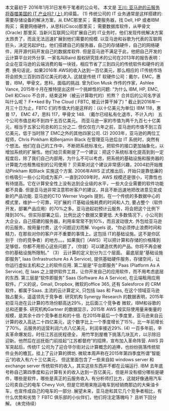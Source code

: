 本文最初于 2016年1月31日发布于笔者的公众号。
本文是 [王川: 亚马逊的云服务将吞噬美国的 IT 产业吗? (上) ](https://chuan.us/archives/<https:/chuan.us/archives/501>) 的续篇。
(1)
传统公司的 IT 业务通常是这样搭建的:
需要存储设备的解决方案，从 EMC那里买；
需要服务器，找 Dell, HP 或者IBM 购买；
需要网络硬件，从思科(Cisco)那里买；
需要数据库软件，从甲骨文 (Oracle) 那里买.
当新兴互联网公司扩展自己的 IT业务时，他们发现传统解决方案太昂贵了，而且无法迅速扩展到他们需要的规模.
以亚马逊和谷歌为代表的互联网巨头，决定另起炉灶。他们搭建自己的服务器，自己的存储硬件，自己的网络硬件，用开源代码开发自己的数据库软件.
但是亚马逊不满足于此，他把自己开发的云计算平台对外分享.
一家名叫Baird 股权研究技术的公司在2013年的报告表明：企业在亚马逊的云端消费的每一块钱，相应节省了三到四元的传统软件和硬件的消费.
换句话说，如果2016年 AWS的收入达到一百亿美元，那么相应的 IT传统市场将会损失三百到四百亿美元的收入.
这就是传统 IT 软硬件公司：戴尔，EMC，惠普，IBM，甲骨文，思科，面临的挑战.
曾为Elon Musk 作传的作家，Ashlee Vance, 2015年十月在推特提出这样一个挑衅性的问题:
“为什么 IBM, HP, EMC, Dell 和Cisco 不合并，结束这种（被云计算取代的）煎熬？
合并后的公司名字该叫什么呢？
F**ked By The Cloud ( FBTC, 被云计算干掉了) ”
截止到2016年一月三十日为止，FBTC 们的市值大约是这样的：(以十亿美元为单位)
IBM 118，惠普 17， EMC 47，思科 117，甲骨文 148. （戴尔已经私有化退市，不计入内）
五个公司市值总和不到四千五百亿美元。 而亚马逊一家的市值为两千九百七十亿美元，相当于五家公司总和的三分之二.
但仅仅在六年之前，亚马逊的市值不到三百亿美元，低于当时除了 EMC之外的其他四家公司.
(2)
2003年，亚马逊的两位工程师，Chris Pinkham 和Benjamin Black 在管理亚马逊后台 IT 系统时，突然有个想法。他们在自己的工作中，不断把系统标准化，把软件的接口更加抽象化，以增加系统的扩展性。他们给贝索斯提了一个建议：把这个系统标准化提高到到一定程度后，除了我们自己内部用，为什么不可以考虑，把系统的基础设施和服务器的计算能力也租售给别的公司使用？
贝索斯对这个建议非常感兴趣，2004初开始推动Pinkham 和Black 实施这个方案.
2006年AWS 正式推出后，开始只是靠低廉的价格吸引一些小公司成为客户.
一直到2009年时，AWS 规模还是很小，可靠性也有待提高。它在计算安全性上没有达到企业级的水平，一些大企业需要的软件功能都不具备.
但是亚马逊非常注意聆听客户的建议，并且不断迅速地把改进意见变成新的产品功能.
亚马逊的CTO Werner Vogels 提到，在一个传统的多数据中心的模式里，维护一个可靠，可扩展的 IT基础设施耗费的时间和人力, 要占整个（软件开发，部署产品应用）的70%之多。亚马逊起初预计云服务，将会把这个比例下降到30%。但实际部署之后，比例比这个数据又要更低.
大多数情况下，小公司到大企业，自己搭建的服务器，利用率常常不到10%，而且波动很大.
外包给亚马逊的云服务，按用量付费，这个问题迎刃而解.
Vogels 说，“你必须停止浪费时间和精力，在那些对你的客户并不重要的事情上。这包括 IT的基础设施。这不是你区别于（你的竞争者）的地方。。。如果我们（AWS）可以把计算和存储的价格降到足够低，你都不用担心这些问题了，（你就）可以建造优秀的产品。你将不再会被你的基础设施所限制。”
（3）
云计算的定义划分为三个层面。
最底层是“基础设施即服务”, Iaas (Infrastructure As A Service), 提供基础硬件服务，存储空间，让你运行虚拟主机和之上的软件应用.
第二层是“平台即服务” Paas (Platform As A Service), 在 Iaas 之上提供软件工具，让你开发自己的应用软件，而不用考虑底层的东西.
第三层是“软件即服务” Saas (Software As A Service), 在云端租用应用软件。广义的说，Gmail, Dropbox, 微软的office 365, 还有 Salesforce 的 CRM 软件，都属于Saas.
主流的云计算定义, 只包括 Iaas 和 Paas, 在这个领域亚马逊独占鳌头，遥遥领先于竞争者.
研究机构 Synergy Research 的数据表明，2015年初亚马逊在云计算的市场份额高达29%，比后面三个竞争者 微软，IBM和谷歌的总和还要多.
研究机构Gartner 的数据显示，2015年 AWS 按实际使用量来衡量的规模，是其余十四个竞争者总和的十倍.
在2015年最后一个季度里，亚马逊来自云计算的收入高达二十四亿美元，这个数字比上一个季度增长了15%，比一年前增长了70%。云服务的运营利润六点八亿美元，利润率接近29%.
(4)
一百多年前，辛亥革命爆发后，时任江苏巡抚程德全， 用竹竿到屋檐下挑落几块瓦片，以示除旧迎新。他然后在巡抚衙门前挂起“江苏都督府”的招牌，宣布加入革命阵营.
AWS 异军突起后，传统IT 公司为了迎合华尔街对云计算概念的追捧，也纷纷挑落传统软件业务的檐瓦，挂上了云计算的牌坊.
微软本周声称在2015年第四季度所谓”智能云”的收入有六十三亿美元， 但这里面包含了一些来自如 windows server 和 exchange server 传统软件的收入，其实这些东西并不都在云端运行.
IBM 去年底号称自己第四季度和云计算有关的收入达到一百亿美元，但是并没有细分哪些是硬件，哪些是软件，哪些是真正的云服务收入.
有分析师打比方，这就好像通用汽车公司卖自己的电车 Chevy Volt, 但是它把用来拖运电车到经销商那边的大柴油卡车，也宣传成自己的电车的一部分.
展望未来，亚马逊和其它几个竞争者相比，有什么优势和劣势？
FBTC 俱乐部的小伙伴们，他们将注定落魄吗？
且听下回分解。
(未完待续）
